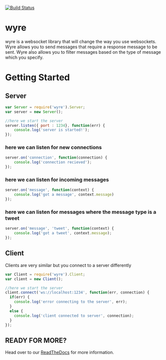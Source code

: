 [![Build Status](https://drone.io/github.com/from-nibly/wyre/status.png)](https://drone.io/github.com/from-nibly/wyre/latest)

# wyre
wyre is a websocket library that will change the way you use websockets.  Wyre allows you to send messages that require a response message to be sent. Wyre also allows you to filter messages based on the type of message which you specify.

# Getting Started

## Server
```JAVASCRIPT
var Server = require('wyre').Server;
var server = new Server();

//here we start the server
server.listen({ port : 1234}, function(err) {
    console.log('server is started!');
});
```

### here we can listen for new connections
```JAVASCRIPT
server.on('connection', function(connection) {
    console.log('connection recieved');
});
```

### here we can listen for incoming messages
```JAVASCRIPT
server.on('message', function(context) {
    console.log('got a message', context.message)
});
```

### here we can listen for messages where the message type is a tweet
```JAVASCRIPT
server.on('message', 'tweet', function(context) {
    console.log('got a tweet', context.message);
});
```

## Client
Clients are very similar but you connect to a server differently
```JAVASCRIPT
var Client = require('wyre').Client;
var client = new Client();

//here we start the server
client.connect('ws://localhost:1234', function(err, connection) {
  if(err) {
    console.log('error connecting to the server', err);
  }
  else {
    console.log('client connected to server', connection);
  }
});
```

## READY FOR MORE?
Head over to our [ReadTheDocs](http://wyre.readthedocs.org/en/latest/) for more information.